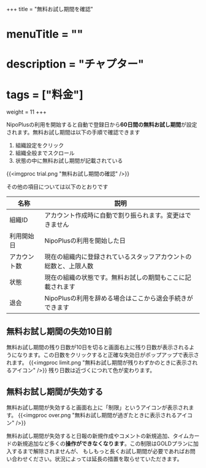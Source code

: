 +++
title = "無料お試し期間を確認"
# menuTitle = ""
# description = "チャプター"
# tags = ["料金"]
weight = 11
+++

NipoPlusの利用を開始すると自動で登録日から**60日間の無料お試し期間**が設定されます。無料お試し期間は以下の手順で確認できます

1. 組織設定をクリック
1. 組織全般までスクロール
1. 状態の中に無料お試し期間が記載されている

{{<imgproc trial.png "無料お試し期間の確認" />}}

その他の項目については以下のとおりです

|名称|説明|
|---|---|
|組織ID|アカウント作成時に自動で割り振られます。変更はできません|
|利用開始日|NipoPlusの利用を開始した日|
|アカウント数|現在の組織内に登録されているスタッフアカウントの総数と、上限人数|
|状態|現在の組織の状態です。無料お試しの期間もここに記載されます|
|退会|NipoPlusの利用を辞める場合はここから退会手続きができます|

## 無料お試し期間の失効10日前

無料お試し期間の残り日数が10日を切ると画面右上に残り日数が表示されるようになります。この日数をクリックすると正確な失効日がポップアップで表示されます。
{{<imgproc limit.png "無料お試し期間が残りわずかのときに表示されるアイコン" />}}
残り日数は近づくにつれて色が変わります。

## 無料お試し期間が失効する

無料お試し期間が失効すると画面右上に「制限」というアイコンが表示されます。
{{<imgproc over.png "無料お試し期間が過ぎたときに表示されるアイコン" />}}

無料お試し期間が失効すると日報の新規作成やコメントの新規追加、タイムカードの新規追加など多くの**操作ができなくなります**。この制限はGOLDプランに加入するまで解除されませんが、
もしもっと長くお試し期間が必要であればお問い合わせください。状況によっては延長の措置を取らせていただきます。
